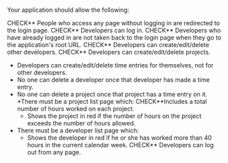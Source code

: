 

Your application should allow the following:

CHECK** People who access any page without logging in are redirected to the login page.
CHECK** Developers can log in.
CHECK** Developers who have already logged in are not taken back to the login page when they go to the application's root URL.
CHECK** Developers can create/edit/delete other developers.
CHECK** Developers can create/edit/delete projects.
* Developers can create/edit/delete time entries for themselves, not for other developers.
* No one can delete a developer once that developer has made a time entry.
* No one can delete a project once that project has a time entry on it.
*There must be a project list page which:
  CHECK**Includes a total number of hours worked on each project.
  * Shows the project in red if the number of hours on the project exceeds the number of hours allowed.
* There must be a developer list page which:
  * Shows the developer in red if he or she has worked more than 40 hours in the current calendar week.
CHECK** Developers can log out from any page.
